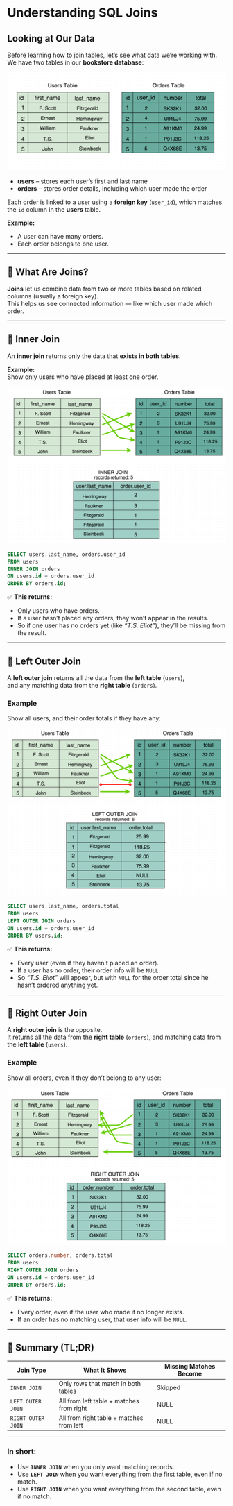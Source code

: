 # Understanding SQL Joins

## Looking at Our Data
Before learning how to join tables, let’s see what data we’re working with.  
We have two tables in our **bookstore database**:

![tables](images/tables.png)

- **users** – stores each user’s first and last name  
- **orders** – stores order details, including which user made the order  

Each order is linked to a user using a **foreign key** (`user_id`), which matches the `id` column in the **users** table.

**Example:**
- A user can have many orders.  
- Each order belongs to one user.

---

## 🧩 What Are Joins?
**Joins** let us combine data from two or more tables based on related columns (usually a foreign key).  
This helps us see connected information — like which user made which order.

---

## 🔹 Inner Join
An **inner join** returns only the data that **exists in both tables**.

**Example:**  
Show only users who have placed at least one order.

![Inner Join](images/inner_join.png)

```sql
SELECT users.last_name, orders.user_id
FROM users
INNER JOIN orders
ON users.id = orders.user_id
ORDER BY orders.id;
```

✅ **This returns:**  
- Only users who have orders.  
- If a user hasn’t placed any orders, they won’t appear in the results.  
- So if one user has no orders yet (like *“T.S. Eliot”*), they’ll be missing from the result.

---

## 🔸 Left Outer Join

A **left outer join** returns all the data from the **left table** (`users`),  
and any matching data from the **right table** (`orders`).

### Example

Show all users, and their order totals if they have any:

![left outer join](images/left_outer_join.png)

```sql
SELECT users.last_name, orders.total
FROM users
LEFT OUTER JOIN orders
ON users.id = orders.user_id
ORDER BY users.id;
```

✅ **This returns:**

- Every user (even if they haven’t placed an order).  
- If a user has no order, their order info will be `NULL`.  
- So *“T.S. Eliot”* will appear, but with `NULL` for the order total since he hasn’t ordered anything yet.

---

## 🔸 Right Outer Join

A **right outer join** is the opposite.  
It returns all the data from the **right table** (`orders`), and matching data from the **left table** (`users`).

### Example

Show all orders, even if they don’t belong to any user:

![right outer join](images/right_outer_join.png)

```sql
SELECT orders.number, orders.total
FROM users
RIGHT OUTER JOIN orders
ON users.id = orders.user_id
ORDER BY orders.id;
```

✅ **This returns:**

- Every order, even if the user who made it no longer exists.  
- If an order has no matching user, that user info will be `NULL`.

---

## 🧠 Summary (TL;DR)

| **Join Type**       | **What It Shows**                         | **Missing Matches Become** |
|----------------------|-------------------------------------------|-----------------------------|
| `INNER JOIN`         | Only rows that match in both tables       | Skipped                     |
| `LEFT OUTER JOIN`    | All from left table + matches from right  | NULL                        |
| `RIGHT OUTER JOIN`   | All from right table + matches from left  | NULL                        |

---

### In short:

- Use **`INNER JOIN`** when you only want matching records.  
- Use **`LEFT JOIN`** when you want everything from the first table, even if no match.  
- Use **`RIGHT JOIN`** when you want everything from the second table, even if no match.
